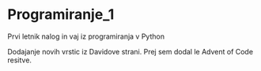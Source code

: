 # Programiranje_1

Prvi letnik nalog in vaj iz programiranja v Python


Dodajanje novih vrstic iz Davidove strani. Prej sem dodal le Advent of Code resitve.
